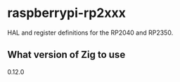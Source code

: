 # raspberrypi-rp2xxx

HAL and register definitions for the RP2040 and RP2350.

## What version of Zig to use

0.12.0
